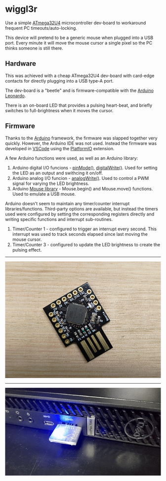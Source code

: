 # wiggl3r

Use a simple [ATmega32U4][link_web_atmega32u4] microcontroller dev-board to workaround frequent PC timeouts/auto-locking.

This device will pretend to be a generic mouse when plugged into a USB port.  Every minute it will move the mouse cursor a single pixel so the PC thinks someone is still there.

## Hardware

This was achieved with a cheap ATmega32U4 dev-board with card-edge contacts for directly plugging into a USB type-A port.

The dev-board is a "beetle" and is firmware-compatible with the [Arduino Leonardo][link_web_arduino_leonardo].

There is an on-board LED that provides a pulsing heart-beat, and briefly switches to full-brightness when it moves the cursor.

## Firmware

Thanks to the [Arduino][link_web_arduino] framework, the firmware was slapped together very quickly.  However, the Arduino IDE was not used.  Instead the firmware was developed in [VSCode][link_web_vscode] using the [PlatformIO][link_web_platformio] extension.

A few Arduino functions were used, as well as an Arduino library:
1. Arduino digital I/O funcions - [pinMode()][link_web_arduino_pinmode], [digitalWrite()][link_web_arduino_digitalwrite].  Used for setting the LED as an output and swithcing it on/off.
2. Arduino analog I/O funcion - [analogWrite()][link_web_arduino_analogwrite].  Used to control a PWM signal for varying the LED brightness. 
3. Arduino [Mouse library][link_web_arduino_mouse] - Mouse.begin() and Mouse.move() functions.  Used to emulate a USB mouse.

Arduino doesn't seem to maintain any timer/counter interrupt libraries/functions.  Third-party options are available, but instead the timers used were configured by setting the corresponding registers directly and writing specific functions and interrupt sub-routines.
1. Timer/Counter 1 - configured to trigger an interrupt every second.  This interrupt was used to track seconds elapsed since last moving the mouse cursor.
2. Timer/Counter 3 - configured to update the LED brightness to create the pulsing effect.

---

![Photo of the dev board.][image_wiggl3r_photo]

---

![Animation showing the LED pulse.][image_wiggl3r_gif]

[image_wiggl3r_photo]:/data/wiggl3r.jpg
[image_wiggl3r_gif]:/data/wiggl3r.gif

[link_web_arduino]:https://www.arduino.cc/
[link_web_arduino_analogwrite]:https://www.arduino.cc/reference/en/language/functions/analog-io/analogwrite/
[link_web_arduino_digitalwrite]:https://www.arduino.cc/reference/en/language/functions/digital-io/digitalwrite/
[link_web_arduino_leonardo]:https://docs.arduino.cc/hardware/leonardo
[link_web_arduino_mouse]:https://www.arduino.cc/reference/en/language/functions/usb/mouse/
[link_web_arduino_pinmode]:https://www.arduino.cc/reference/en/language/functions/digital-io/pinmode/
[link_web_atmega32u4]:https://www.microchip.com/en-us/product/ATmega32U4
[link_web_platformio]:https://platformio.org/
[link_web_vscode]:https://code.visualstudio.com/
